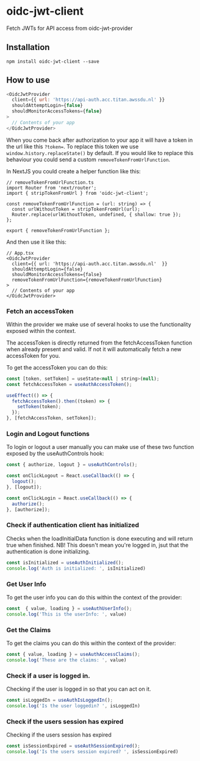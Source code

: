 # oidc-jwt-client
Fetch JWTs for API access from oidc-jwt-provider

## Installation
`npm install oidc-jwt-client --save`

## How to use
```javascript
<OidcJwtProvider
  client={{ url: 'https://api-auth.acc.titan.awssdu.nl' }}
  shouldAttemptLogin={false}
  shouldMonitorAccessTokens={false}
>
  // Contents of your app
</OidcJwtProvider>
```

When you come back after authorization to your app it will have a token in the url like this `?token=`.
To replace this token we use `window.history.replaceState()` by default.
If you would like to replace this behaviour you could send a custom `removeTokenFromUrlFunction`.

In NextJS you could create a helper function like this:
```tsx
// removeTokenFromUrlFunction.ts
import Router from 'next/router';
import { stripTokenFromUrl } from 'oidc-jwt-client';

const removeTokenFromUrlFunction = (url: string) => {
  const urlWithoutToken = stripTokenFromUrl(url);
  Router.replace(urlWithoutToken, undefined, { shallow: true });
};

export { removeTokenFromUrlFunction };
```

And then use it like this:
```tsx
// App.tsx
<OidcJwtProvider
  client={{ url: 'https://api-auth.acc.titan.awssdu.nl'  }}
  shouldAttemptLogin={false}
  shouldMonitorAccessTokens={false}
  removeTokenFromUrlFunction={removeTokenFromUrlFunction}
>
  // Contents of your app
</OidcJwtProvider>
```

### Fetch an accessToken
Within the provider we make use of several hooks to use the functionality exposed within the context.

The accessToken is directly returned from the fetchAccessToken function when already present and valid.
If not it will automatically fetch a new accessToken for you.

To get the accessToken you can do this:

```javascript
const [token, setToken] = useState<null | string>(null);
const fetchAccessToken = useAuthAccessToken();

useEffect(() => {
  fetchAccessToken().then((token) => {
    setToken(token);
  });
}, [fetchAccessToken, setToken]);
```

### Login and Logout functions
To login or logout a user manually you can make use of these two function exposed by the useAuthControls hook:

```javascript
const { authorize, logout } = useAuthControls();

const onClickLogout = React.useCallback(() => {
  logout();
}, [logout]);

const onClickLogin = React.useCallback(() => {
  authorize();
}, [authorize]);
```

### Check if authentication client has initialized
Checks when the loadInitialData function is done executing and will return true when finished. NB! This doesn't mean you're logged in, jsut that the authentication is done initializing.

```javascript
const isInitialized = useAuthInitialized();
console.log('Auth is initialized: ', isInitialized)
```


### Get User Info
To get the user info you can do this within the context of the provider:

```javascript
const  { value, loading } = useAuthUserInfo();
console.log('This is the userInfo: ', value)
```

### Get the Claims
To get the claims you can do this within the context of the provider:

```javascript
const { value, loading } = useAuthAccessClaims();
console.log('These are the claims: ', value)
```


### Check if a user is logged in.
Checking if the user is logged in so that you can act on it.

```javascript
const isLoggedIn = useAuthIsLoggedIn();
console.log('Is the user loggedin? ', isLoggedIn)
```

### Check if the users session has expired
Checking if the users session has expired

```javascript
const isSessionExpired = useAuthSessionExpired();
console.log('Is the users session expired? ', isSessionExpired)
```
